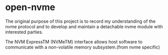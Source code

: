 # open-nvme
The original purpose of this project is to record my understanding of the nvme protocol and to develop and maintain a detachable nvme module with interested parties.

The NVM ExpressTM (NVMeTM) interface allows host software to communicate with a non-volatile memory subsystem.(from nvme specific)
